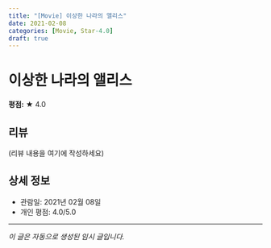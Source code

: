 ```yaml
---
title: "[Movie] 이상한 나라의 앨리스"
date: 2021-02-08
categories: [Movie, Star-4.0]
draft: true
---
```


# 이상한 나라의 앨리스

**평점:** ★ 4.0

## 리뷰

(리뷰 내용을 여기에 작성하세요)

## 상세 정보

- 관람일: 2021년 02월 08일
- 개인 평점: 4.0/5.0

---

*이 글은 자동으로 생성된 임시 글입니다.*
